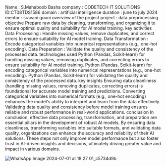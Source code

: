 Name : S.Mahaboob Basha
company : CODETECH IT SOLUTIONS
ID:CT08TDS1586
domain : artificial intelligence
duration : june to july 2024
mentor : sravani gouni
overview of the project
project : data preprocessing
objective
Prepare raw data by cleaning, transforming, and organizing it to ensure optimal quality and suitability for AI model training.
key activities
Data Processing : Handle missing values, remove duplicates, and correct errors to ensure suitability for AI model training.
Data Transformation : Encode categorical variables into numerical representations (e.g., one-hot encoding).
Data Preparation : Validate the quality and consistency of the processed data.
technologies used
Python (Pandas, Scikit-learn) for handling missing values, removing duplicates, and correcting errors to ensure suitability for AI model training.
Python (Pandas, Scikit-learn) for encoding categorical variables into numerical representations (e.g., one-hot encoding).
Python (Pandas, Scikit-learn) for validating the quality and consistency of the processed data.
key insights
Ensuring data cleanliness (handling missing values, removing duplicates, correcting errors) is foundational for accurate model training and predictions.
Converting categorical variables into numerical formats (e.g., one-hot encoding) enhances the model's ability to interpret and learn from the data effectively.
Validating data quality and consistency before model training ensures reliable and robust performance in real-world applications.
conclusion
In conclusion, effective data processing, transformation, and preparation are essential pillars in the development of robust AI models. By ensuring data cleanliness, transforming variables into suitable formats, and validating data quality, organizations can enhance the accuracy and reliability of their AI solutions. These steps not only improve model performance but also foster trust in AI-driven insights and decisions, ultimately driving greater value and impact in various domains.

![WhatsApp Image 2024-07-01 at 18 27 01_c5734d9b](https://github.com/S-M-Basha/Task-1/assets/148529241/d104ff20-4cf8-435a-a9b4-3735ef768c86)
